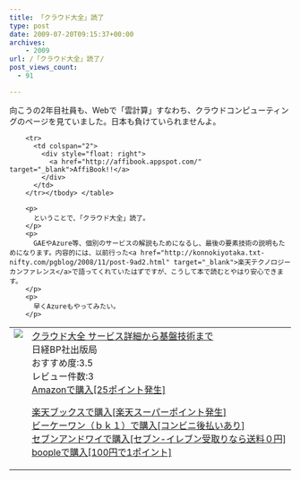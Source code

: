 ```yaml
---
title: 「クラウド大全」読了
type: post
date: 2009-07-20T09:15:37+00:00
archives:
    - 2009
url: /「クラウド大全」読了/
post_views_count:
  - 91

---
```

向こうの2年目社員も、Webで「雲計算」すなわち、クラウドコンピューティングのページを見ていました。日本も負けていられませんよ。

<table>
  <tr>
    <td style="vertical-align: top">
      <a href="http://www.amazon.co.jp/%E3%82%AF%E3%83%A9%E3%82%A6%E3%83%89%E5%A4%A7%E5%85%A8-%E3%82%B5%E3%83%BC%E3%83%93%E3%82%B9%E8%A9%B3%E7%B4%B0%E3%81%8B%E3%82%89%E5%9F%BA%E7%9B%A4%E6%8A%80%E8%A1%93%E3%81%BE%E3%81%A7-%E6%97%A5%E7%B5%8CBP%E7%A4%BE%E5%87%BA%E7%89%88%E5%B1%80/dp/4822283887%3FSubscriptionId%3D1JWQWN8E4Z5TR27962G2%26tag%3Dgaeaffibook-22%26linkCode%3Dxm2%26camp%3D2025%26creative%3D165953%26creativeASIN%3D4822283887" target="_blank"><img style="border-bottom-style: none; border-right-style: none; border-top-style: none; border-left-style: none" src="https://i1.wp.com/ecx.images-amazon.com/images/I/51aTW51muEL._SL160_.jpg" data-recalc-dims="1" /> </a>
    </td>
    <td style="vertical-align: top">
      <a href="http://www.amazon.co.jp/%E3%82%AF%E3%83%A9%E3%82%A6%E3%83%89%E5%A4%A7%E5%85%A8-%E3%82%B5%E3%83%BC%E3%83%93%E3%82%B9%E8%A9%B3%E7%B4%B0%E3%81%8B%E3%82%89%E5%9F%BA%E7%9B%A4%E6%8A%80%E8%A1%93%E3%81%BE%E3%81%A7-%E6%97%A5%E7%B5%8CBP%E7%A4%BE%E5%87%BA%E7%89%88%E5%B1%80/dp/4822283887%3FSubscriptionId%3D1JWQWN8E4Z5TR27962G2%26tag%3Dgaeaffibook-22%26linkCode%3Dxm2%26camp%3D2025%26creative%3D165953%26creativeASIN%3D4822283887" target="_blank">クラウド大全 サービス詳細から基盤技術まで </a> <br />日経BP社出版局 <br />おすすめ度:3.5 <br />レビュー件数:3 <br /><a href="http://www.amazon.co.jp/%E3%82%AF%E3%83%A9%E3%82%A6%E3%83%89%E5%A4%A7%E5%85%A8-%E3%82%B5%E3%83%BC%E3%83%93%E3%82%B9%E8%A9%B3%E7%B4%B0%E3%81%8B%E3%82%89%E5%9F%BA%E7%9B%A4%E6%8A%80%E8%A1%93%E3%81%BE%E3%81%A7-%E6%97%A5%E7%B5%8CBP%E7%A4%BE%E5%87%BA%E7%89%88%E5%B1%80/dp/4822283887%3FSubscriptionId%3D1JWQWN8E4Z5TR27962G2%26tag%3Dgaeaffibook-22%26linkCode%3Dxm2%26camp%3D2025%26creative%3D165953%26creativeASIN%3D4822283887" target="_blank">Amazonで購入[25ポイント発生] </a> </p>
      <p>
        <a href="http://px.a8.net/svt/ejp?a8mat=1HPMBD+EAZZ1U+5WS+C1DUQ&a8ejpredirect=http%3A%2F%2Fsearch.books.rakuten.co.jp%2Fbksearch%2Fdt%3Fg%3D001%26bisbn%3D4822283887" target="_blank">楽天ブックスで購入[楽天スーパーポイント発生]</a> <img border="0" alt="" src="https://i2.wp.com/www12.a8.net/0.gif?resize=1%2C1" width="1" height="1" data-recalc-dims="1" /> <br /><a href="http://px.a8.net/svt/ejp?a8mat=1HRMFS+EEKKOI+10UY+HUKPU&a8ejpredirect=http%3A%2F%2Fwww.bk1.jp%2FkeywordSearchResult%2F%3Fkeyword%3D4822283887%26storeCd%3D1%26searchFlg%3D9%26x%3D43%26y%3D11%26partnerid%3D02a801" target="_blank">ビーケーワン（ｂｋ１）で購入[コンビニ後払いあり]</a> <img border="0" alt="" src="https://i2.wp.com/www12.a8.net/0.gif?resize=1%2C1" width="1" height="1" data-recalc-dims="1" /> <br /><a href="http://click.linksynergy.com/fs-bin/statform?id=aR0TIOX*qAA&offerid=137560&bnid=1490&subid=&subid=0&kword_in=4822283887&oop=on" target="_blank">セブンアンドワイで購入[セブン-イレブン受取りなら送料０円]</a><img border="0" src="http://ad.linksynergy.com/fs-bin/show?id=aR0TIOX*qAA&bids=137560&type=5&subid=0" width="1" height="1" /> <br /><a href="http://click.linksynergy.com/fs-bin/statform?id=aR0TIOX*qAA&offerid=33310&bnid=2&subid=0&ifc=4&ifr=9784822283889" target="_blank">boopleで購入[100円で1ポイント]</a> </td> </tr> 
        
        <tr>
          <td colspan="2">
            <div style="float: right">
              <a href="http://affibook.appspot.com/" target="_blank">AffiBook!!</a>
            </div>
          </td>
        </tr></tbody> </table> 
        
        <p>
          ということで、「クラウド大全」読了。
        </p>
        <p>
          GAEやAzure等、個別のサービスの解説もためになるし、最後の要素技術の説明もためになります。内容的には、以前行った<a href="http://konnokiyotaka.txt-nifty.com/pgblog/2008/11/post-9ad2.html" target="_blank">楽天テクノロジーカンファレンス</a>で語ってくれていたはずですが、こうして本で読むとやはり安心できます。
        </p>
        <p>
          早くAzureもやってみたい。
        </p>